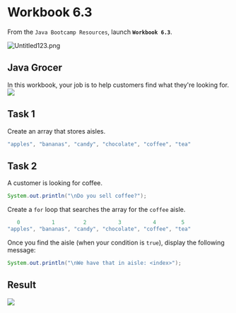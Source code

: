 # Workbook 6.3

From the `Java Bootcamp Resources`, launch **`Workbook 6.3`**.

![Untitled123.png](https://firebasestorage.googleapis.com/v0/b/learnthepart-75aed.appspot.com/o/images%2F466a5f7e-9678-4269-82cf-6de5dc9e41dc?alt=media&token=7f5bf93b-0a1b-42fa-9172-8ce4d05a614c)

## Java Grocer

In this workbook, your job is to help customers find what they're looking for.
![](https://firebasestorage.googleapis.com/v0/b/learnthepart-75aed.appspot.com/o/images%2F73829c07-9443-41f4-a40f-db62e32d0450?alt=media&token=ab310c18-10a1-45c1-bd07-1e6ce490f964)

## Task 1

Create an array that stores aisles.
```java
"apples", "bananas", "candy", "chocolate", "coffee", "tea"
```

## Task 2

A customer is looking for coffee.
```java
System.out.println("\nDo you sell coffee?");
```
 
Create a `for` loop that searches the array for the `coffee` aisle.

```java
   0          1         2          3          4        5
"apples", "bananas", "candy", "chocolate", "coffee", "tea"
```
Once you find the aisle (when your condition is `true`), display the following message:

```java
System.out.println("\nWe have that in aisle: <index>");
```
## Result

![](https://firebasestorage.googleapis.com/v0/b/learnthepart-75aed.appspot.com/o/images%2F73829c07-9443-41f4-a40f-db62e32d0450?alt=media&token=ab310c18-10a1-45c1-bd07-1e6ce490f964)
